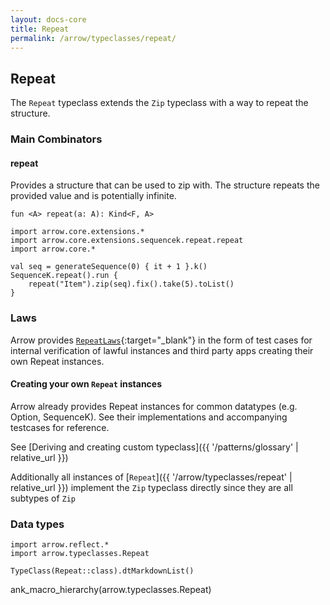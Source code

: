 ```yaml
---
layout: docs-core
title: Repeat
permalink: /arrow/typeclasses/repeat/
---
```


## Repeat




The `Repeat` typeclass extends the `Zip` typeclass with a way to repeat the structure.

### Main Combinators

#### repeat

Provides a structure that can be used to zip with. The structure repeats the provided value and is
potentially infinite.

`fun <A> repeat(a: A): Kind<F, A>`

```kotlin:ank
import arrow.core.extensions.*
import arrow.core.extensions.sequencek.repeat.repeat
import arrow.core.*

val seq = generateSequence(0) { it + 1 }.k()
SequenceK.repeat().run {
    repeat("Item").zip(seq).fix().take(5).toList()
}
```

### Laws

Arrow provides [`RepeatLaws`][functor_laws_source]{:target="_blank"} in the form of test cases for internal verification of lawful instances and third party apps creating their own Repeat instances.

#### Creating your own `Repeat` instances

Arrow already provides Repeat instances for common datatypes (e.g. Option, SequenceK). See their implementations
and accompanying testcases for reference.

See [Deriving and creating custom typeclass]({{ '/patterns/glossary' | relative_url }})

Additionally all instances of [`Repeat`]({{ '/arrow/typeclasses/repeat' | relative_url }}) implement the `Zip` typeclass directly
since they are all subtypes of `Zip`

### Data types

```kotlin:ank:replace
import arrow.reflect.*
import arrow.typeclasses.Repeat

TypeClass(Repeat::class).dtMarkdownList()
```

ank_macro_hierarchy(arrow.typeclasses.Repeat)

[functor_source]: https://github.com/arrow-kt/arrow-core/blob/master/arrow-core/arrow-core-data/src/main/kotlin/arrow/typeclasses/Repeat.kt
[functor_laws_source]: https://github.com/arrow-kt/arrow-core/blob/master/arrow-core/arrow-test/src/main/kotlin/arrow/test/laws/RepeatLaws.kt
